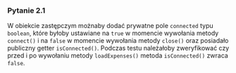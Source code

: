 ### Pytanie 2.1

W obiekcie zastępczym możnaby dodać prywatne pole `connected` typu `boolean`, które byłoby ustawiane na `true` w momencie wywołania metody `connect()` i na `false` w momencie wywołania metody `close()` oraz posiadało publiczny getter `isConnected()`. Podczas testu należałoby zweryfikować czy przed i po wywołaniu metody `loadExpenses()` metoda `isConnected()` zwraca `false`.